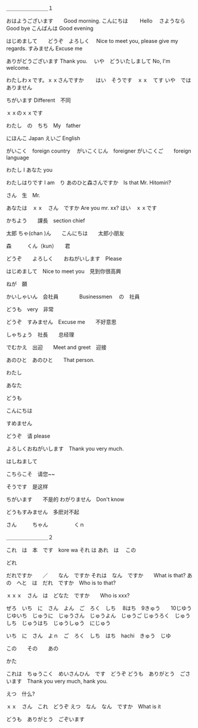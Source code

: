 

＿＿＿＿＿＿＿＿１

おはようございます　　Good morning.
こんにちは　　          Hello　
さようなら              Good bye
こんばんは                  Good evening

はじめまして　　どうぞ　よろしく　
Nice to meet you, please give my regards.
すみません  Excuse me

ありがどうございます        Thank you.
　いや　どういたしまして        No, I'm welcome.


わたしわｘです。ｘｘさんですか　　
    はい　そうです　ｘｘ　てす
        いや　では　ありません

ちがいます  Different　不同

ｘｘのｘｘです　

わたし　の　ちち　My　father


にほんこ    Japan
えいご      English


がいこく　foreign country　
がいこくじん　foreigner
がいこくご　　foreign language

わたし      I
あなた      you

わたしはりです      I am　り
あのひと森さんですか　Is that Mr. Hitomiri?

さん　生　Mr.

あなたは　ｘｘ　さん　ですか
Are you mr. xx?
    はい　ｘｘです

かちよう　　課長　section chief

太郎    ちゃ(chan )ん　　こんにちは　　太郎小朋友

森　　　くん（kun）　　君

どうぞ　　よろしく　　おねがいします　Please

はじめまして　Nice to meet you　見到你很高興　

ねが　願

かいしゃいん　会社員　　　　Businessmen　
の　社員

どうも　very　非常

どうぞ　すみません　Excuse me　　不好意思

しゃちょう　社長　　总经理

でむかえ　出迎　　Meet and greet　迎接

あのひと　あのひと　　That person.

わたし

あなた

どうも

こんにちは

すめません

どうぞ　请 please

よろしくおねがいします　Thank you very much.

はしねまして

こちらこそ　请您~~

そうです　是这样

ちがいます　　不是的
わがりません　Don't know

どうもすみません　多麽对不起

さん　　　ちゃん　　　　　くｎ


＿＿＿＿＿＿＿＿２

これ　は　本　です　kore wa
それ  は
あれ　は　
この　　

どれ　　

だれですか　　／　　なん　ですか
それは　なん　ですか　　What is that?
あの　へと　は　だれ　ですか　Who is to that?

ｘｘｘ　さん　は　どなた　ですか　　Who is xxx?

ぜろ　いち　に　さん　よん　ご　ろく　しち　
        8はち　9きゅう　　10じゆう　
じゆいち　じゅうに　じゅうさん　じゅうよん　じゅうご
じゅうろく　じゅうしち　じゅうはち　じゅうしゅう　にじゅう

いち　に　さん　よｎ　ご　ろく　しち　はち　hachi　きゅう　じゆ

この　　その　　あの　　

かた　

これは　ちゅうこく　めいさんひん　です　どうぞ
    どうも　ありがとう　ごさいます　Thank you very much, hank you.

えつ　什么? 

ｘｘ　さん　これ　どうぞ
えつ　なん　なん　ですか　What is it

どうも　ありがとう　ごぞいます































 
